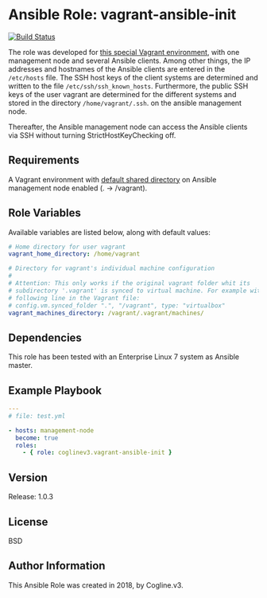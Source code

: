 # Ansible Role: vagrant-ansible-init

[![Build Status](https://travis-ci.org/coglinev3/vagrant-ansible-init.svg?branch=master)](https://travis-ci.org/coglinev3/vagrant-ansible-init)

The role was developed for [this special Vagrant environment](https://ansible-development.readthedocs.io/), with one management node and several Ansible clients. Among other things, the IP addresses and hostnames of the Ansible clients are entered in the `/etc/hosts` file. The SSH host keys of the client systems are determined and written to the file `/etc/ssh/ssh_known_hosts`. Furthermore, the public SSH keys of the user vagrant are determined for the different systems and stored in the directory `/home/vagrant/.ssh`. on the ansible management node.

Thereafter, the Ansible management node can access the Ansible clients via SSH without turning StrictHostKeyChecking off.

## Requirements

A Vagrant environment with [default shared directory](https://www.vagrantup.com/docs/provisioning/ansible_local.html) on Ansible management node enabled (. → /vagrant).

## Role Variables

Available variables are listed below, along with default values:

```yml
# Home directory for user vagrant
vagrant_home_directory: /home/vagrant

# Directory for vagrant's individual machine configuration
#
# Attention: This only works if the original vagrant folder whit its
# subdirectory '.vagrant' is synced to virtual machine. For example with the
# following line in the Vagrant file:
# config.vm.synced_folder ".", "/vagrant", type: "virtualbox" 
vagrant_machines_directory: /vagrant/.vagrant/machines/
```

## Dependencies

This role has been tested with an Enterprise Linux 7 system as Ansible master.

## Example Playbook

```yml
---
# file: test.yml

- hosts: management-node
  become: true
  roles:
    - { role: coglinev3.vagrant-ansible-init }

```

## Version

Release: 1.0.3

## License

BSD

## Author Information

This Ansible Role was created in 2018, by Cogline.v3.
